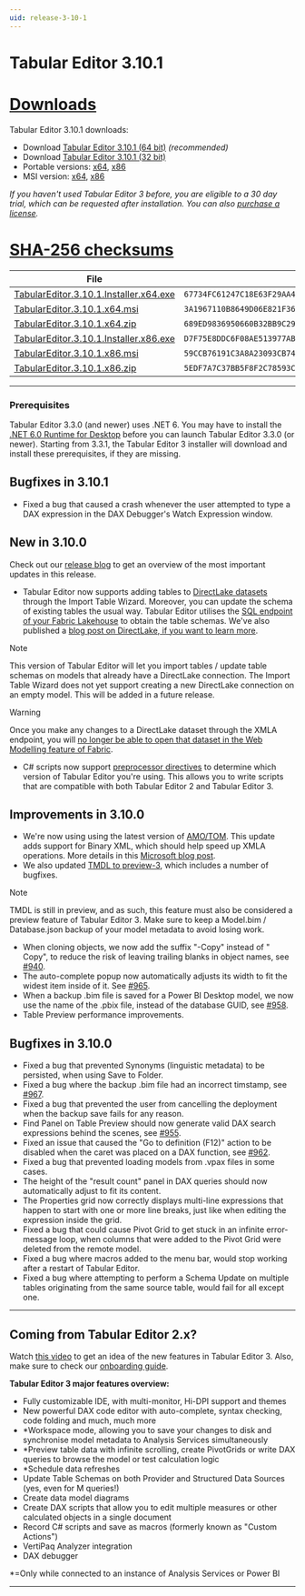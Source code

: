 ```yaml
---
uid: release-3-10-1
---
```

# Tabular Editor 3.10.1

# [**Downloads**](#tab/downloads)

Tabular Editor 3.10.1 downloads:

- Download [Tabular Editor 3.10.1 (64 bit)](https://cdn.tabulareditor.com/files/TabularEditor.3.10.1.Installer.x64.exe) *(recommended)*
- Download [Tabular Editor 3.10.1 (32 bit)](https://cdn.tabulareditor.com/files/TabularEditor.3.10.1.Installer.x86.exe)
- Portable versions: [x64](https://cdn.tabulareditor.com/files/TabularEditor.3.10.1.x64.zip), [x86](https://cdn.tabulareditor.com/files/TabularEditor.3.10.1.x86.zip)
- MSI version: [x64](https://cdn.tabulareditor.com/files/TabularEditor.3.10.1.x64.msi), [x86](https://cdn.tabulareditor.com/files/TabularEditor.3.10.1.x86.msi)

*If you haven't used Tabular Editor 3 before, you are eligible to a 30 day trial, which can be requested after installation. You can also [purchase a license](https://tabulareditor.com/licensing).*

# [**SHA-256 checksums**](#tab/checksums)

| File | SHA-256 |
| -- | -- |
| [TabularEditor.3.10.1.Installer.x64.exe](https://cdn.tabulareditor.com/files/TabularEditor.3.10.1.Installer.x64.exe) | `67734FC61247C18E63F29AA4B18D73F05971D688B691F4DBD8246EB15052D999` |
| [TabularEditor.3.10.1.x64.msi](https://cdn.tabulareditor.com/files/TabularEditor.3.10.1.x64.msi) | `3A1967110B8649D06E821F36744199302258B05AD9479F8DE688BEFDAE794E6F` |
| [TabularEditor.3.10.1.x64.zip](https://cdn.tabulareditor.com/files/TabularEditor.3.10.1.x64.zip) | `689ED9836950660B32BB9C29BC91B44B7EA339B8B128E57E2A5A4FCF824B2A04` |
| [TabularEditor.3.10.1.Installer.x86.exe](https://cdn.tabulareditor.com/files/TabularEditor.3.10.1.Installer.x86.exe) | `D7F75E8DDC6F08AE513977AB191F93BC876C94C1555C03CFDD340C3A53CD8F5B` |
| [TabularEditor.3.10.1.x86.msi](https://cdn.tabulareditor.com/files/TabularEditor.3.10.1.x86.msi) | `59CCB76191C3A8A23093CB744B3D9681F5057318EAF4919183182D8557209C9B` |
| [TabularEditor.3.10.1.x86.zip](https://cdn.tabulareditor.com/files/TabularEditor.3.10.1.x86.zip) | `5EDF7A7C37BB5F8F2C78593CA7324B50A6F28DD38334085844478AD44266B8DE` |

***

### Prerequisites

Tabular Editor 3.3.0 (and newer) uses .NET 6. You may have to install the [.NET 6.0 Runtime for Desktop](https://dotnet.microsoft.com/en-us/download/dotnet/6.0/runtime) before you can launch Tabular Editor 3.3.0 (or newer). Starting from 3.3.1, the Tabular Editor 3 installer will download and install these prerequisites, if they are missing.

## Bugfixes in 3.10.1

- Fixed a bug that caused a crash whenever the user attempted to type a DAX expression in the DAX Debugger's Watch Expression window.

## New in 3.10.0

Check out our [release blog](https://blog.tabulareditor.com/2023/08/23/tabular-editor-3-august-2023-release/) to get an overview of the most important updates in this release.

- Tabular Editor now supports adding tables to [DirectLake datasets](https://learn.microsoft.com/en-us/power-bi/enterprise/directlake-overview) through the Import Table Wizard. Moreover, you can update the schema of existing tables the usual way. Tabular Editor utilises the [SQL endpoint of your Fabric Lakehouse](https://learn.microsoft.com/en-us/fabric/data-engineering/lakehouse-sql-endpoint) to obtain the table schemas. We've also published a [blog post on DirectLake, if you want to learn more](https://blog.tabulareditor.com/2023/08/23/fabric-direct-lake-dataset/).

> [!NOTE]
> This version of Tabular Editor will let you import tables / update table schemas on models that already have a DirectLake connection. The Import Table Wizard does not yet support creating a new DirectLake connection on an empty model. This will be added in a future release.

> [!WARNING]
> Once you make any changes to a DirectLake dataset through the XMLA endpoint, you will [no longer be able to open that dataset in the Web Modelling feature of Fabric](https://learn.microsoft.com/en-us/power-bi/enterprise/directlake-overview#enable-xmla-read-write:~:text=Direct%20Lake%20datasets%20created%20or%20modified%20by%20using%20XMLA%2Dbased%20tools%20cannot%20be%20opened%20in%20the%20Web%20modelling%20feature.).

- C# scripts now support [preprocessor directives](xref:csharp-scripts#compatibility) to determine which version of Tabular Editor you're using. This allows you to write scripts that are compatible with both Tabular Editor 2 and Tabular Editor 3.

## Improvements in 3.10.0

- We're now using using the latest version of [AMO/TOM](https://www.nuget.org/packages/Microsoft.AnalysisServices.NetCore.retail.amd64/). This update adds support for Binary XML, which should help speed up XMLA operations. More details in this [Microsoft blog post](https://powerbi.microsoft.com/en-us/blog/improving-the-communication-performance-of-xmla-based-tools/).
- We also updated [TMDL to preview-3](https://www.nuget.org/packages/Microsoft.AnalysisServices.Tabular.Tmdl.NetCore.retail.amd64/19.65.12.3-TmdlPreview), which includes a number of bugfixes.

> [!NOTE]
> TMDL is still in preview, and as such, this feature must also be considered a preview feature of Tabular Editor 3. Make sure to keep a Model.bim / Database.json backup of your model metadata to avoid losing work.

- When cloning objects, we now add the suffix "-Copy" instead of " Copy", to reduce the risk of leaving trailing blanks in object names, see [#940](https://github.com/TabularEditor/TabularEditor3/issues/940).
- The auto-complete popup now automatically adjusts its width to fit the widest item inside of it. See [#965](https://github.com/TabularEditor/TabularEditor3/issues/965).
- When a backup .bim file is saved for a Power BI Desktop model, we now use the name of the .pbix file, instead of the database GUID, see [#958](https://github.com/TabularEditor/TabularEditor3/issues/958).
- Table Preview performance improvements.

## Bugfixes in 3.10.0

- Fixed a bug that prevented Synonyms (linguistic metadata) to be persisted, when using Save to Folder.
- Fixed a bug where the backup .bim file had an incorrect timstamp, see [#967](https://github.com/TabularEditor/TabularEditor3/issues/967).
- Fixed a bug that prevented the user from cancelling the deployment when the backup save fails for any reason.
- Find Panel on Table Preview should now generate valid DAX search expressions behind the scenes, see [#955](https://github.com/TabularEditor/TabularEditor3/issues/955).
- Fixed an issue that caused the "Go to definition (F12)" action to be disabled when the caret was placed on a DAX function, see [#962](https://github.com/TabularEditor/TabularEditor3/issues/962).
- Fixed a bug that prevented loading models from .vpax files in some cases.
- The height of the "result count" panel in DAX queries should now automatically adjust to fit its content.
- The Properties grid now correctly displays multi-line expressions that happen to start with one or more line breaks, just like when editing the expression inside the grid.
- Fixed a bug that could cause Pivot Grid to get stuck in an infinite error-message loop, when columns that were added to the Pivot Grid were deleted from the remote model.
- Fixed a bug where macros added to the menu bar, would stop working after a restart of Tabular Editor.
- Fixed a bug where attempting to perform a Schema Update on multiple tables originating from the same source table, would fail for all except one.

---
## Coming from Tabular Editor 2.x?

Watch [this video](https://www.youtube.com/watch?v=pt3DdcjfImY) to get an idea of the new features in Tabular Editor 3. Also, make sure to check our [onboarding guide](https://docs.tabulareditor.com/onboarding/index.html).

**Tabular Editor 3 major features overview:**
- Fully customizable IDE, with multi-monitor, Hi-DPI support and themes
- New powerful DAX code editor with auto-complete, syntax checking, code folding and much, much more
- *Workspace mode, allowing you to save your changes to disk and synchronise model metadata to Analysis Services simultaneously
- *Preview table data with infinite scrolling, create PivotGrids or write DAX queries to browse the model or test calculation logic
- *Schedule data refreshes
- Update Table Schemas on both Provider and Structured Data Sources (yes, even for M queries!)
- Create data model diagrams
- Create DAX scripts that allow you to edit multiple measures or other calculated objects in a single document
- Record C# scripts and save as macros (formerly known as "Custom Actions")
- VertiPaq Analyzer integration
- DAX debugger

*=Only while connected to an instance of Analysis Services or Power BI

---
